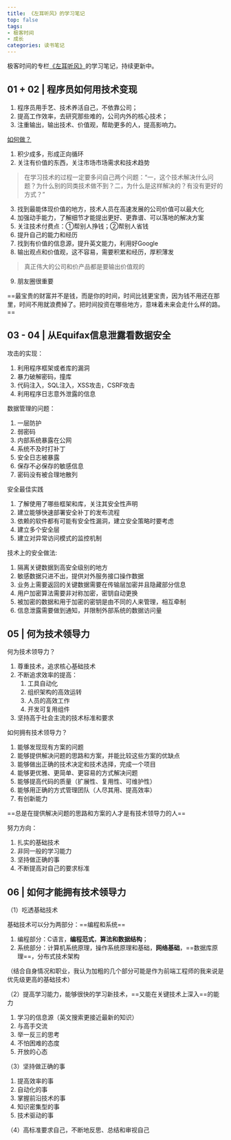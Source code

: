 ```yaml
---
title: 《左耳听风》的学习笔记
top: false
tags:
- 极客时间
- 成长
categories: 读书笔记
---
```



极客时间的专栏[《左耳听风》](https://time.geekbang.org/column/48)的学习笔记，持续更新中。

<!-- more -->


## 01 + 02 | 程序员如何用技术变现

1. 程序员用手艺、技术养活自己，不依靠公司；
2. 提高工作效率，去研究那些难的，公司内外的核心技术；
3. 注重输出，输出技术、价值观，帮助更多的人，提高影响力。

[如何做？](https://time.geekbang.org/column/article/185)

1. 积少成多，形成正向循环
2. 关注有价值的东西，关注市场市场需求和技术趋势

> 在学习技术的过程一定要多问自己两个问题：“一，这个技术解决什么问题？为什么别的同类技术做不到？二，为什么是这样解决的？有没有更好的方式？”

3. 找到最能体现价值的地方，技术人员在高速发展的公司价值可以最大化
4. 加强动手能力，了解细节才能提出更好、更靠谱、可以落地的解决方案
5. 关注技术付费点：①帮别人挣钱；②帮别人省钱
6. 提升自己的能力和经历
7. 找到有价值的信息源，提升英文能力，利用好Google
8. 输出观点和价值观，这不容易，需要积累和经历，厚积薄发

> 真正伟大的公司和价产品都是要输出价值观的

9. 朋友圈很重要

==最宝贵的财富并不是钱，而是你的时间，时间比钱更宝贵，因为钱不用还在那里，时间不用就浪费掉了。把时间投资在哪些地方，意味着未来会走什么样的路。==

## 03 - 04 | 从Equifax信息泄露看数据安全

攻击的实现：

1. 利用程序框架或者库的漏洞
2. 暴力破解密码，撞库
3. 代码注入，SQL注入，XSS攻击，CSRF攻击
4. 利用程序日志意外泄露的信息

数据管理的问题：

1. 一层防护
2. 弱密码
3. 内部系统暴露在公网
4. 系统不及时打补丁
5. 安全日志被暴露
6. 保存不必保存的敏感信息
7. 密码没有被合理地散列

安全最佳实践

1. 了解使用了哪些框架和库，关注其安全性声明
2. 建立能够快速部署安全补丁的发布流程
3. 依赖的软件都有可能有安全性漏洞，建立安全策略时要考虑
4. 建立多个安全层
5. 建立对异常访问模式的监控机制

技术上的安全做法:

1. 隔离关键数据到高安全级别的地方
2. 敏感数据只进不出，提供对外服务接口操作数据
3. 业务上需要返回的关键数据需要在传输层加密并且隐藏部分信息
4. 用户加密算法需要非对称加密，密钥自动更换
5. 被加密的数据和用于加密的密钥是由不同的人来管理，相互牵制
6. 信息泄露需要做到通知，并限制外部系统的数据访问量

## 05 | 何为技术领导力

何为技术领导力？

1. 尊重技术，追求核心基础技术
2. 不断追求效率的提高：
    1. 工具自动化
    2. 组织架构的高效运转
    3. 人员的高效工作
    4. 开发可复用组件
3. 坚持高于社会主流的技术标准和要求

如何拥有技术领导力？

1. 能够发现现有方案的问题
2. 能够提供解决问题的思路和方案，并能比较这些方案的优缺点
3. 能够做出正确的技术决定和技术选择，完成一个项目
4. 能够更优雅、更简单、更容易的方式解决问题
5. 能够提高代码的质量（扩展性、复用性、可维护性）
6. 能够用正确的方式管理团队（人尽其用、提高效率）
7. 有创新能力

==总是在提供解决问题的思路和方案的人才是有技术领导力的人==

努力方向：

1. 扎实的基础技术
2. 非同一般的学习能力
3. 坚持做正确的事
4. 不断提高对自己的要求标准

## 06 | 如何才能拥有技术领导力

（1）吃透基础技术

基础技术可以分为两部分：==编程和系统==

1. 编程部分：C语言，**编程范式**，**算法和数据结构**；
2. 系统部分：计算机系统原理，操作系统原理和基础，**网络基础**，==数据库原理==，分布式技术架构

（结合自身情况和职业，我认为加粗的几个部分可能是作为前端工程师的我来说是优先级更高的基础技术）

（2）提高学习能力，能够很快的学习新技术，==又能在关键技术上深入==的能力

1. 学习的信息源（英文搜索更接近最新的知识）
2. 与高手交流
3. 举一反三的思考
4. 不怕困难的态度
5. 开放的心态

（3）坚持做正确的事

1. 提高效率的事
2. 自动化的事
3. 掌握前沿技术的事
4. 知识密集型的事
5. 技术驱动的事

（4）高标准要求自己，不断地反思、总结和审视自己



